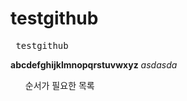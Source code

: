# testgithub

<pre> testgithub </pre>

__abcdefghijklmnopqrstuvwxyz__
*asdasda*
<ol> 순서가 필요한 목록</ol>
